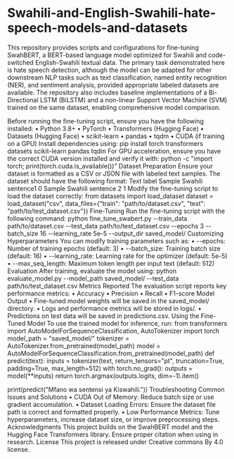 # Swahili-and-English-Swahili-hate-speech-models-and-datasets
This repository provides scripts and configurations for fine-tuning SwahBERT, a BERT-based language model optimized for Swahili and code-switched English-Swahili textual data. The primary task demonstrated here is hate speech detection, although the model can be adapted for other downstream NLP tasks such as text classification, named entity recognition (NER), and sentiment analysis, provided appropriate labeled datasets are available. The repository also includes baseline implementations of a Bi-Directional LSTM (BiLSTM) and a non-linear Support Vector Machine (SVM) trained on the same dataset, enabling comprehensive model comparison.

Before running the fine-tuning script, ensure you have the following installed:
•	Python 3.8+
•	PyTorch
•	Transformers (Hugging Face)
•	Datasets (Hugging Face)
•	scikit-learn
•	pandas
•	tqdm
•	CUDA (if training on a GPU)
Install dependencies using:
pip install torch transformers datasets scikit-learn pandas tqdm
For GPU acceleration, ensure you have the correct CUDA version installed and verify it with:
python -c "import torch; print(torch.cuda.is_available())"
Dataset Preparation
Ensure your dataset is formatted as a CSV or JSON file with labeled text samples. The dataset should have the following format:
Text	  label
Sample Swahili sentence1	    0
Sample Swahili sentence 2	    1
Modify the fine-tuning script to load the dataset correctly:
from datasets import load_dataset
 dataset = load_dataset("csv", data_files={"train": "path/to/dataset.csv", "test": "path/to/test_dataset.csv"})
Fine-Tuning
Run the fine-tuning script with the following command:
python fine_tune_swabert.py --train_data path/to/dataset.csv --test_data path/to/test_dataset.csv --epochs 3 --batch_size 16 --learning_rate 5e-5 --output_dir saved_model/
Customizing Hyperparameters
You can modify training parameters such as:
•	--epochs: Number of training epochs (default: 3)
•	--batch_size: Training batch size (default: 16)
•	--learning_rate: Learning rate for the optimizer (default: 5e-5)
•	--max_seq_length: Maximum token length per input text (default: 512)
Evaluation
After training, evaluate the model using:
python evaluate_model.py --model_path saved_model/ --test_data path/to/test_dataset.csv
Metrics Reported
The evaluation script reports key performance metrics:
•	Accuracy
•	Precision
•	Recall
•	F1-score
Model Output
•	Fine-tuned model weights will be saved in the saved_model/ directory.
•	Logs and performance metrics will be stored in logs/.
•	Predictions on test data will be saved in predictions.csv.
Using the Fine-Tuned Model
To use the trained model for inference, run:
from transformers import AutoModelForSequenceClassification, AutoTokenizer
import torch
model_path = "saved_model/"
tokenizer = AutoTokenizer.from_pretrained(model_path)
model = AutoModelForSequenceClassification.from_pretrained(model_path)
def predict(text):
    inputs = tokenizer(text, return_tensors="pt", truncation=True, padding=True, max_length=512)
    with torch.no_grad():
        outputs = model(**inputs)
    return torch.argmax(outputs.logits, dim=-1).item()

print(predict("Mfano wa sentensi ya Kiswahili."))
Troubleshooting
Common Issues and Solutions
•	CUDA Out of Memory: Reduce batch size or use gradient accumulation.
•	Dataset Loading Errors: Ensure the dataset file path is correct and formatted properly.
•	Low Performance Metrics: Tune hyperparameters, increase dataset size, or improve preprocessing steps.
Acknowledgments
This project builds on the SwahBERT model and the Hugging Face Transformers library. Ensure proper citation when using in research.
License
This project is released under Creative commons By 4.0 license.
